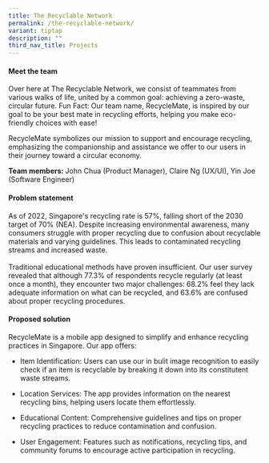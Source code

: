```yaml
---
title: The Recyclable Network
permalink: /the-recyclable-network/
variant: tiptap
description: ""
third_nav_title: Projects
---
```

<h4>Meet the team</h4>
<p>Over here at The Recyclable Network, we consist of teammates from various
walks of life, united by a common goal: achieving a zero-waste, circular
future. Fun Fact: Our team name, RecycleMate, is inspired by our goal to
be your best mate in recycling efforts, helping you make eco-friendly choices
with ease!</p>
<p>RecycleMate symbolizes our mission to support and encourage recycling,
emphasizing the companionship and assistance we offer to our users in their
journey toward a circular economy.</p>
<p><strong>Team members: </strong>John Chua (Product Manager), Claire Ng
(UX/UI), Yin Joe (Software Engineer)</p>
<h4>Problem statement</h4>
<p>As of 2022, Singapore's recycling rate is 57%, falling short of the 2030
target of 70% (NEA). Despite increasing environmental awareness, many consumers
struggle with proper recycling due to confusion about recyclable materials
and varying guidelines. This leads to contaminated recycling streams and
increased waste.
<br>
<br>Traditional educational methods have proven insufficient. Our user survey
revealed that although 77.3% of respondents recycle regularly (at least
once a month), they encounter two major challenges: 68.2% feel they lack
adequate information on what can be recycled, and 63.6% are confused about
proper recycling procedures.</p>
<h4>Proposed solution</h4>
<p>RecycleMate is a mobile app designed to simplify and enhance recycling
practices in Singapore. Our app offers:</p>
<ul data-tight="true" class="tight">
<li>
<p>Item Identification: Users can use our in bulit image recognition to easily
check if an item is recyclable by breaking it down into its constitutent
waste streams.</p>
</li>
<li>
<p>Location Services: The app provides information on the nearest recycling
bins, helping users locate them effortlessly.</p>
</li>
<li>
<p>Educational Content: Comprehensive guidelines and tips on proper recycling
practices to reduce contamination and confusion.</p>
</li>
<li>
<p>User Engagement: Features such as notifications, recycling tips, and community
forums to encourage active participation in recycling.
<br>
<br>
</p>
</li>
</ul>
<p></p>